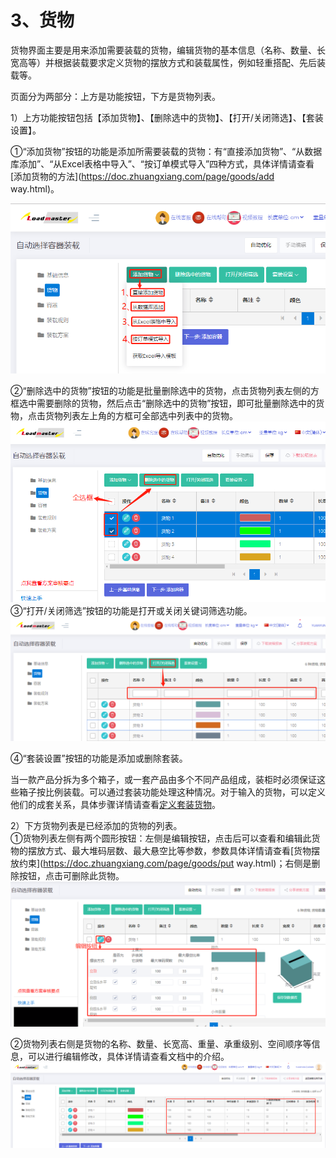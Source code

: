 # 3、货物

货物界面主要是用来添加需要装载的货物，编辑货物的基本信息（名称、数量、长宽高等）并根据装载要求定义货物的摆放方式和装载属性，例如轻重搭配、先后装载等。

页面分为两部分：上方是功能按钮，下方是货物列表。

1）上方功能按钮包括【添加货物】、【删除选中的货物】、【打开/关闭筛选】、【套装设置】。

①“添加货物”按钮的功能是添加所需要装载的货物：有“直接添加货物”、“从数据库添加”、“从Excel表格中导入”、“按订单模式导入”四种方式，具体详情请查看[添加货物的方法](https://doc.zhuangxiang.com/page/goods/add way.html)。

![](/assets/17C.png)

②“删除选中的货物”按钮的功能是批量删除选中的货物，点击货物列表左侧的方框选中需要删除的货物，然后点击“删除选中的货物”按钮，即可批量删除选中的货物，点击货物列表左上角的方框可全部选中列表中的货物。![](/assets/18A.png)③“打开/关闭筛选”按钮的功能是打开或关闭关键词筛选功能。![](/assets/19A.png)

④“套装设置”按钮的功能是添加或删除套装。

当一款产品分拆为多个箱子，或一套产品由多个不同产品组成，装柜时必须保证这些箱子按比例装载。可以通过套装功能处理这种情况。对于输入的货物，可以定义他们的成套关系，具体步骤详情请查看[定义套装货物](https://doc.zhuangxiang.com/work/cheng-tao-zhuang-zai.html)。

2）下方货物列表是已经添加的货物的列表。  
①货物列表左侧有两个圆形按钮：左侧是编辑按钮，点击后可以查看和编辑此货物的摆放方式、最大堆码层数、最大悬空比等参数，参数具体详情请查看[货物摆放约束](https://doc.zhuangxiang.com/page/goods/put way.html)；右侧是删除按钮，点击可删除此货物。![](/assets/21A.png)

②货物列表右侧是货物的名称、数量、长宽高、重量、承重级别、空间顺序等信息，可以进行编辑修改，具体详情请查看文档中的介绍。![](/assets/20A.png)

